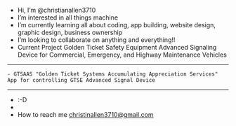 -  Hi, I’m @christianallen3710
-  I’m interested in all things machine 
-  I’m currently learning all about coding, app building, website design, graphic design, business ownership
-  I’m looking to collaborate on anything and everything!!
-  Current Project Golden Ticket Safety Equipment Advanced Signaling Device for Commercial, Emergency, and Highway Maintenance Vehicles
----
    - GTSAAS "Golden Ticket Systems Accumulating Appreciation Services" App for controlling GTSE Advanced Signal Device 
----- -----

- :-D
- 
-  How to reach me christinallen3710@gmail.com